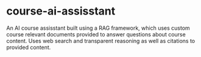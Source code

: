 # course-ai-assisstant
An AI course assisstant built using a RAG framework, which uses custom course relevant documents provided to answer questions about course content. Uses web search and transparent reasoning as well as citations to provided content. 
